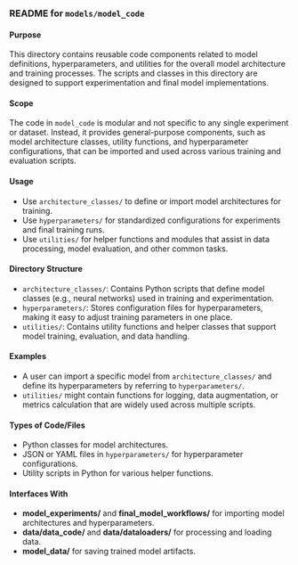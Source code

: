 ### README for `models/model_code`

#### Purpose
This directory contains reusable code components related to model definitions, hyperparameters, and utilities for the overall model architecture and training processes. The scripts and classes in this directory are designed to support experimentation and final model implementations.

#### Scope
The code in `model_code` is modular and not specific to any single experiment or dataset. Instead, it provides general-purpose components, such as model architecture classes, utility functions, and hyperparameter configurations, that can be imported and used across various training and evaluation scripts.

#### Usage
- Use `architecture_classes/` to define or import model architectures for training.
- Use `hyperparameters/` for standardized configurations for experiments and final training runs.
- Use `utilities/` for helper functions and modules that assist in data processing, model evaluation, and other common tasks.

#### Directory Structure
- `architecture_classes/`: Contains Python scripts that define model classes (e.g., neural networks) used in training and experimentation.
- `hyperparameters/`: Stores configuration files for hyperparameters, making it easy to adjust training parameters in one place.
- `utilities/`: Contains utility functions and helper classes that support model training, evaluation, and data handling.

#### Examples
- A user can import a specific model from `architecture_classes/` and define its hyperparameters by referring to `hyperparameters/`.
- `utilities/` might contain functions for logging, data augmentation, or metrics calculation that are widely used across multiple scripts.

#### Types of Code/Files
- Python classes for model architectures.
- JSON or YAML files in `hyperparameters/` for hyperparameter configurations.
- Utility scripts in Python for various helper functions.

#### Interfaces With
- **model_experiments/** and **final_model_workflows/** for importing model architectures and hyperparameters.
- **data/data_code/** and **data/dataloaders/** for processing and loading data.
- **model_data/** for saving trained model artifacts.

